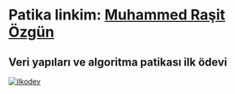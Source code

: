 # Patika linkim: [Muhammed Raşit Özgün](https://app.patika.dev/kebabrock)
## Veri yapıları ve algoritma patikası ilk ödevi

[![ilkodev](https://i.hizliresim.com/518t4cd.png)](https://i.hizliresim.com/518t4cd.png)

